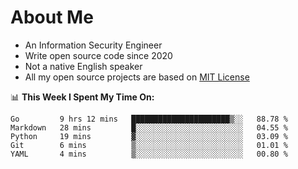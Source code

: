 # About Me

- An Information Security Engineer
- Write open source code since 2020
- Not a native English speaker
- All my open source projects are based on [MIT License](https://opensource.org/licenses/MIT)

📊 **This Week I Spent My Time On:**
<!--START_SECTION:waka-->
```text
Go         9 hrs 12 mins   ██████████████████████▒░░   88.78 % 
Markdown   28 mins         █░░░░░░░░░░░░░░░░░░░░░░░░   04.55 % 
Python     19 mins         ▓░░░░░░░░░░░░░░░░░░░░░░░░   03.09 % 
Git        6 mins          ▒░░░░░░░░░░░░░░░░░░░░░░░░   01.01 % 
YAML       4 mins          ▒░░░░░░░░░░░░░░░░░░░░░░░░   00.80 % 
```
<!--END_SECTION:waka-->


